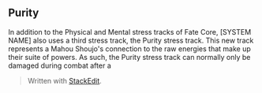 ## Purity

In addition to the Physical and Mental stress tracks of Fate Core, [SYSTEM NAME] also uses a third stress track, the Purity stress track. This new track represents a Mahou Shoujo's connection to the raw energies that make up their suite of powers. As such, the Purity stress track can normally only be damaged during combat after a






> Written with [StackEdit](https://stackedit.io/).
<!--stackedit_data:
eyJoaXN0b3J5IjpbLTE4NDQwMDM5ODIsLTE1NjI2OTcwNzRdfQ
==
-->